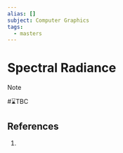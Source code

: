 ```yaml
---
alias: []
subject: Computer Graphics
tags:
  - masters
---
```

# Spectral Radiance

>[!note]
> #⌛TBC 

## References
1. 
